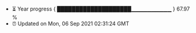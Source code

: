 - ⏳ Year progress { ████████████████████▁▁▁▁▁▁▁▁▁▁ } 67.97 %
- ⏰ Updated on Mon, 06 Sep 2021 02:31:24 GMT

